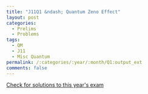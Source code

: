 ```yaml
---
title: "J11Q1 &ndash; Quantum Zeno Effect"
layout: post
categories:
  - Prelims
  - Problems
tags:
  - QM
  - J11
  - Misc Quantum
permalink: /:categories/:year/:month/Q1:output_ext
comments: false
---
```

<object data="2011J1Q.pdf" type="application/pdf" width="100%" height="500"></object>
<div class="message"><a href='https://princetonprelim.com/prelim/26/'>Check for solutions to this year's exam</a></div>